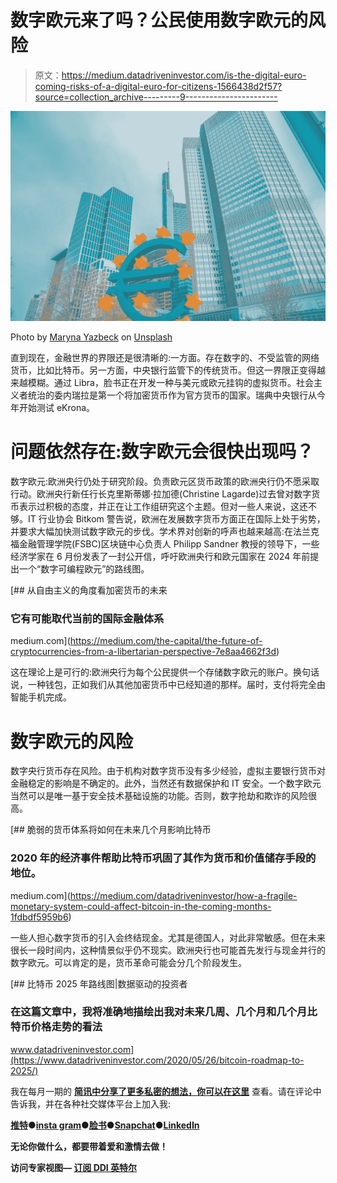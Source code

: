 # 数字欧元来了吗？公民使用数字欧元的风险

> 原文：<https://medium.datadriveninvestor.com/is-the-digital-euro-coming-risks-of-a-digital-euro-for-citizens-1566438d2f57?source=collection_archive---------9----------------------->

![](img/8f220363d251446249490276bd54152b.png)

Photo by [Maryna Yazbeck](https://unsplash.com/@yazbeckistan?utm_source=medium&utm_medium=referral) on [Unsplash](https://unsplash.com?utm_source=medium&utm_medium=referral)

直到现在，金融世界的界限还是很清晰的:一方面。存在数字的、不受监管的网络货币，比如比特币。另一方面，中央银行监管下的传统货币。但这一界限正变得越来越模糊。通过 Libra，脸书正在开发一种与美元或欧元挂钩的虚拟货币。社会主义者统治的委内瑞拉是第一个将加密货币作为官方货币的国家。瑞典中央银行从今年开始测试 eKrona。

# 问题依然存在:数字欧元会很快出现吗？

数字欧元:欧洲央行仍处于研究阶段。负责欧元区货币政策的欧洲央行仍不愿采取行动。欧洲央行新任行长克里斯蒂娜·拉加德(Christine Lagarde)过去曾对数字货币表示过积极的态度，并正在让工作组研究这个主题。但对一些人来说，这还不够。IT 行业协会 Bitkom 警告说，欧洲在发展数字货币方面正在国际上处于劣势，并要求大幅加快测试数字欧元的步伐。学术界对创新的呼声也越来越高:在法兰克福金融管理学院(FSBC)区块链中心负责人 Philipp Sandner 教授的领导下，一些经济学家在 6 月份发表了一封公开信，呼吁欧洲央行和欧元国家在 2024 年前提出一个“数字可编程欧元”的路线图。

[](https://medium.com/the-capital/the-future-of-cryptocurrencies-from-a-libertarian-perspective-7e8aa4662f3d) [## 从自由主义的角度看加密货币的未来

### 它有可能取代当前的国际金融体系

medium.com](https://medium.com/the-capital/the-future-of-cryptocurrencies-from-a-libertarian-perspective-7e8aa4662f3d) 

这在理论上是可行的:欧洲央行为每个公民提供一个存储数字欧元的账户。换句话说，一种钱包，正如我们从其他加密货币中已经知道的那样。届时，支付将完全由智能手机完成。

# 数字欧元的风险

数字央行货币存在风险。由于机构对数字货币没有多少经验，虚拟主要银行货币对金融稳定的影响是不确定的。此外，当然还有数据保护和 IT 安全。一个数字欧元当然可以是唯一基于安全技术基础设施的功能。否则，数字抢劫和欺诈的风险很高。

[](https://medium.com/datadriveninvestor/how-a-fragile-monetary-system-could-affect-bitcoin-in-the-coming-months-1fdbdf5959b6) [## 脆弱的货币体系将如何在未来几个月影响比特币

### 2020 年的经济事件帮助比特币巩固了其作为货币和价值储存手段的地位。

medium.com](https://medium.com/datadriveninvestor/how-a-fragile-monetary-system-could-affect-bitcoin-in-the-coming-months-1fdbdf5959b6) 

一些人担心数字货币的引入会终结现金。尤其是德国人，对此非常敏感。但在未来很长一段时间内，这种情景似乎仍不现实。欧洲央行也可能首先发行与现金并行的数字欧元。可以肯定的是，货币革命可能会分几个阶段发生。

[](https://www.datadriveninvestor.com/2020/05/26/bitcoin-roadmap-to-2025/) [## 比特币 2025 年路线图|数据驱动的投资者

### 在这篇文章中，我将准确地描绘出我对未来几周、几个月和几个月比特币价格走势的看法

www.datadriveninvestor.com](https://www.datadriveninvestor.com/2020/05/26/bitcoin-roadmap-to-2025/) 

我在每月一期的 [**简讯中分享了更多私密的想法，你可以在这里**](https://mailchi.mp/bf8f8e8ed697/keep-in-touch-with-lukas) 查看。请在评论中告诉我，并在各种社交媒体平台上加入我:

[**推特**](https://twitter.com/WiesfleckerL)●[**insta gram**](https://www.instagram.com/lukaswiesflecker/)●[**脸书**](https://www.facebook.com/lukaswiesfleckerr)●[**Snapchat**](https://www.snapchat.com/add/luggooo)**●[**LinkedIn**](https://www.linkedin.com/in/lukas-wiesflecker-1b11251a5/)**

**无论你做什么，都要带着爱和激情去做！**

****访问专家视图—** [**订阅 DDI 英特尔**](https://datadriveninvestor.com/ddi-intel)**